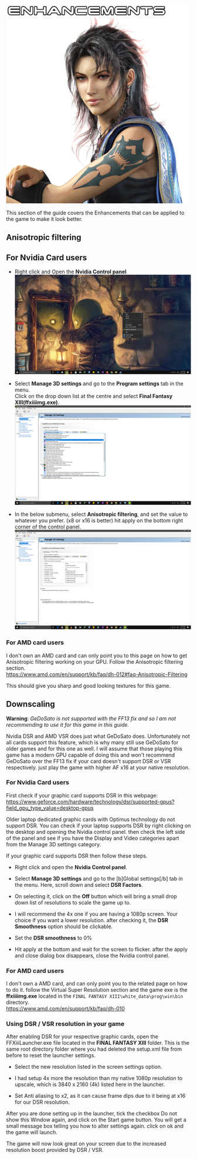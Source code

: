 ![img](images/enhancements/enhancements.png)
<br>
![img](images/enhancements/chr_enh_img.png)


This section of the guide covers the Enhancements that can be applied to the game to make it look better.


## Anisotropic filtering

## For Nvidia Card users
- Right click and Open the **Nvidia Control panel**
![img](images/enhancements/anisotropic-filtering/an-iso_nv_1.jpg)


- Select **Manage 3D settings** and go to the **Program settings** tab in the menu. 
<br>Click on the drop down list at the centre and select **Final Fantasy XIII(ffxiiiimg.exe)**.
![img](images/enhancements/anisotropic-filtering/an-iso_nv_2.png)


- In the below submenu, select **Anisotropic filtering**, and set the value to whatever you prefer. (x8 or x16 is better) hit apply on the bottom right corner of the control panel.
![img](images/enhancements/anisotropic-filtering/an-iso_nv_3.png)


### For AMD card users
I don't own an AMD card and can only point you to this page on how to get Anisotropic filtering working on your GPU. Follow the Anisotropic filtering section.
<br>https://www.amd.com/en/support/kb/faq/dh-012#faq-Anisotropic-Filtering

This should give you sharp and good looking textures for this game.



## Downscaling
**Warning**: *GeDoSato is not supported with the FF13 fix and so I am not recommending to use it for this game in this guide.*

Nvidia DSR and AMD VSR does just what GeDoSato does. Unfortunately not all cards support this feature, which is why many still use GeDoSato for older games and for this one as well. I will assume that those playing this game has a modern GPU capable of doing this and won't recommend GeDoSato over the FF13 fix if your card doesn't support DSR or VSR respectively. just play the game with higher AF x16 at your native resolution.


### For Nvidia Card users

First check if your graphic card supports DSR in this webpage:
<br>https://www.geforce.com/hardware/technology/dsr/supported-gpus?field_gpu_type_value=desktop-gpus

Older laptop dedicated graphic cards with Optimus technology do not support DSR.
You can check if your laptop supports DSR by right clicking on the desktop and opening the Nvidia control panel. then check the left side of the panel and see if you have the Display and Video categories apart from the Manage 3D settings category.

If your graphic card supports DSR then follow these steps.


- Right click and open the **Nvidia Control panel**. 


- Select **Manage 3D settings** and go to the [b]Global settings[/b] tab in the menu. 
Here, scroll down and select **DSR Factors**.


- On selecting it, click on the **Off** button which will bring a small drop down list of resolutions to scale the game up to. 


- I will recommend the 4x one if you are having a 1080p screen. Your choice if you want a lower resolution. after checking it, the **DSR Smoothness** option should be clickable.


- Set the **DSR smoothness** to 0%


- Hit apply at the bottom and wait for the screen to flicker. after the apply and close dialog box disappears, close the Nvidia control panel.



### For AMD card users

I don't own a AMD card, and can only point you to the related page on how to do it. follow the Virtual Super Resolution section and the game exe is the **ffxiiiimg.exe** located in the `FINAL FANTASY XIII\white_data\prog\win\bin` directory.
<br>https://www.amd.com/en/support/kb/faq/dh-010



### Using DSR / VSR resolution in your game
After enabling DSR for your respective graphic cards, open the FFXiiiLauncher.exe file located in the **FINAL FANTASY XIII** folder. 
This is the same root directory folder where you had deleted the setup.xml file from before to reset the launcher settings. 

- Select the new resolution listed in the screen settings option.

- I had setup 4x more the resolution than my native 1080p resolution to upscale, which is 3840 x 2160 (4k) listed here in the launcher.

- Set Anti aliasing to x2, as it can cause frame dips due to it being at x16 for our DSR resolution.

After you are done setting up in the launcher, tick the checkbox Do not show this Window again, and click on the Start game button.
You will get a small message box telling you how to alter settings again. click on ok and the game will launch.


The game will now look great on your screen due to the increased resolution boost provided by DSR / VSR.
